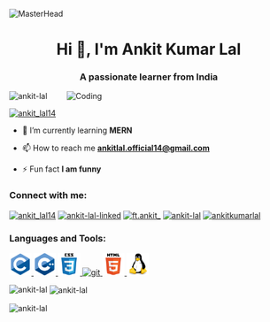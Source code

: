 ![MasterHead](https://www.digitalsolutionservices.com/img/services/website1.gif)
<h1 align="center">Hi 👋, I'm Ankit Kumar Lal</h1>
<h3 align="center">A passionate learner from India</h3>
<img align="right" alt="Coding" width="400" src="https://c.tenor.com/NOYF3f82b_gAAAAC/programmer.gif">

<p align="left"> <img src="https://komarev.com/ghpvc/?username=ankit-lal&label=Profile%20views&color=0e75b6&style=flat" alt="ankit-lal" /> </p>

<p align="left"> <a href="https://twitter.com/ankit_lal14" target="blank"><img src="https://img.shields.io/twitter/follow/ankit_lal14?logo=twitter&style=for-the-badge" alt="ankit_lal14" /></a> </p>

- 🌱 I’m currently learning **MERN**

- 📫 How to reach me **ankitlal.official14@gmail.com**

- ⚡ Fun fact **I am funny**

<h3 align="left">Connect with me:</h3>
<p align="left">
<a href="https://twitter.com/ankit_lal14" target="blank"><img align="center" src="https://raw.githubusercontent.com/rahuldkjain/github-profile-readme-generator/master/src/images/icons/Social/twitter.svg" alt="ankit_lal14" height="30" width="40" /></a>
<a href="https://linkedin.com/in/ankit-lal-linked" target="blank"><img align="center" src="https://raw.githubusercontent.com/rahuldkjain/github-profile-readme-generator/master/src/images/icons/Social/linked-in-alt.svg" alt="ankit-lal-linked" height="30" width="40" /></a>
<a href="https://instagram.com/ft.ankit_" target="blank"><img align="center" src="https://raw.githubusercontent.com/rahuldkjain/github-profile-readme-generator/master/src/images/icons/Social/instagram.svg" alt="ft.ankit_" height="30" width="40" /></a>
<a href="https://www.leetcode.com/ankit-lal" target="blank"><img align="center" src="https://raw.githubusercontent.com/rahuldkjain/github-profile-readme-generator/master/src/images/icons/Social/leet-code.svg" alt="ankit-lal" height="30" width="40" /></a>
<a href="https://auth.geeksforgeeks.org/user/ankitkumarlal" target="blank"><img align="center" src="https://raw.githubusercontent.com/rahuldkjain/github-profile-readme-generator/master/src/images/icons/Social/geeks-for-geeks.svg" alt="ankitkumarlal" height="30" width="40" /></a>
</p>

<h3 align="left">Languages and Tools:</h3>
<p align="left"> <a href="https://www.cprogramming.com/" target="_blank" rel="noreferrer"> <img src="https://raw.githubusercontent.com/devicons/devicon/master/icons/c/c-original.svg" alt="c" width="40" height="40"/> </a> <a href="https://www.w3schools.com/cpp/" target="_blank" rel="noreferrer"> <img src="https://raw.githubusercontent.com/devicons/devicon/master/icons/cplusplus/cplusplus-original.svg" alt="cplusplus" width="40" height="40"/> </a> <a href="https://www.w3schools.com/css/" target="_blank" rel="noreferrer"> <img src="https://raw.githubusercontent.com/devicons/devicon/master/icons/css3/css3-original-wordmark.svg" alt="css3" width="40" height="40"/> </a> <a href="https://git-scm.com/" target="_blank" rel="noreferrer"> <img src="https://www.vectorlogo.zone/logos/git-scm/git-scm-icon.svg" alt="git" width="40" height="40"/> </a> <a href="https://www.w3.org/html/" target="_blank" rel="noreferrer"> <img src="https://raw.githubusercontent.com/devicons/devicon/master/icons/html5/html5-original-wordmark.svg" alt="html5" width="40" height="40"/> </a> <a href="https://www.linux.org/" target="_blank" rel="noreferrer"> <img src="https://raw.githubusercontent.com/devicons/devicon/master/icons/linux/linux-original.svg" alt="linux" width="40" height="40"/> </a> </p>

<p><img align="left" src="https://github-readme-stats.vercel.app/api/top-langs?username=ankit-lal&show_icons=true&locale=en&layout=compact" alt="ankit-lal" /></p>

<p>&nbsp;<img align="center" src="https://github-readme-stats.vercel.app/api?username=ankit-lal&show_icons=true&locale=en" alt="ankit-lal" /></p>

<p><img align="center" src="https://github-readme-streak-stats.herokuapp.com/?user=ankit-lal&" alt="ankit-lal" /></p>
